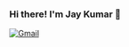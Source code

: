 ### Hi there! I'm Jay Kumar 👋

<a href="https://www.google.com/">
<img alt="Gmail" src="https://img.shields.io/badge/Gmail-D14836?style=for-the-badge&logo=gmail&logoColor=white" />
</a>
<!--
**jaydkumar/jaydkumar** is a ✨ _special_ ✨ repository because its `README.md` (this file) appears on your GitHub profile.

Here are some ideas to get you started:

- 🔭 I’m currently working on ...
- 🌱 I’m currently learning ...
- 👯 I’m looking to collaborate on ...
- 🤔 I’m looking for help with ...
- 💬 Ask me about ...
- 📫 How to reach me: ...
- 😄 Pronouns: ...
- ⚡ Fun fact: ...
-->
